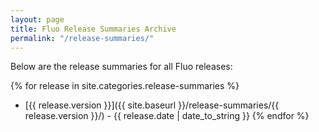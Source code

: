 ```yaml
---
layout: page
title: Fluo Release Summaries Archive
permalink: "/release-summaries/"
---
```


Below are the release summaries for all Fluo releases:

{% for release in site.categories.release-summaries %}
* [{{ release.version }}]({{ site.baseurl }}/release-summaries/{{ release.version }}/) - {{ release.date | date_to_string }}
{% endfor %}
